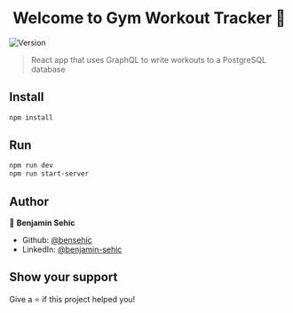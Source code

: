 <h1 align="center">Welcome to Gym Workout Tracker 👋</h1>
<p>
  <img alt="Version" src="https://img.shields.io/badge/version-0.1.0-blue.svg?cacheSeconds=2592000" />
</p>

> React app that uses GraphQL to write workouts to a PostgreSQL database

## Install

```sh
npm install
```

## Run
```sh
npm run dev
npm run start-server
```

## Author

👤 **Benjamin Sehic**

* Github: [@bensehic](https://github.com/bensehic)
* LinkedIn: [@benjamin-sehic](https://linkedin.com/in/benjamin-sehic)

## Show your support

Give a ⭐️ if this project helped you!